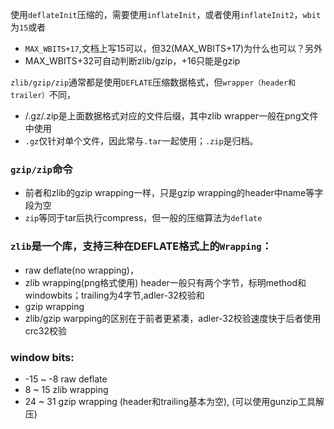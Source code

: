 使用`deflateInit`压缩的，需要使用`inflateInit`，或者使用`inflateInit2`，`wbit`为`15`或者
- `MAX_WBITS+17`,文档上写15可以，但32(MAX_WBITS+17)为什么也可以？另外
- MAX_WBITS+32可自动判断zlib/gzip，+16只能是gzip

`zlib/gzip/zip`通常都是使用`DEFLATE`压缩数据格式，但`wrapper（header和trailer）`不同，
- <None>/.gz/.zip是上面数据格式对应的文件后缀，其中zlib wrapper一般在png文件中使用
- `.gz`仅针对单个文件，因此常与`.tar`一起使用；`.zip`是归档。
### `gzip/zip`命令
- 前者和zlib的gzip wrapping一样，只是gzip wrapping的header中name等字段为空
- `zip`等同于tar后执行compress，但一般的压缩算法为`deflate`
### `zlib`是一个库，支持三种在DEFLATE格式上的`Wrapping`：
- raw deflate(no wrapping)，
- zlib wrapping(png格式使用)
    header一般只有两个字节，标明method和windowbits；trailing为4字节,adler-32校验和
- gzip wrapping
- zlib/gzip warpping的区别在于前者更紧凑，adler-32校验速度快于后者使用crc32校验
### window bits: 
- -15 ~ -8 raw deflate
- 8 ~ 15 zlib wrapping
- 24 ~ 31 gzip wrapping (header和trailing基本为空), (可以使用gunzip工具解压)